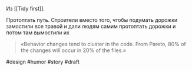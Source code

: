 Из [[Tidy first]].

Протоптать путь. Строители вместо того, чтобы подумать дорожки замостили все травой и дали людям самим протоптать дорожки и потом там вымостили их

> «Behavior changes tend to cluster in the code. From Pareto, 80% of the changes will occur in 20% of the files.»

#design #humor #story 
#draft